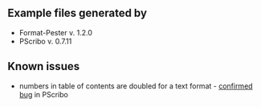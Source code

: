 ## Example files generated by
- Format-Pester v. 1.2.0
- PScribo v. 0.7.11

## Known issues
- numbers in table of contents are doubled for a text format - [confirmed bug]( https://github.com/iainbrighton/PScribo/issues/20) in PScribo
